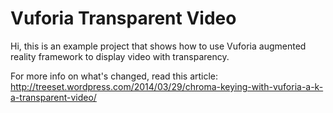 Vuforia Transparent Video
=======================

Hi, this is an example project that shows how to use Vuforia augmented reality framework to display video with transparency. 

For more info on what's changed, read this article: http://treeset.wordpress.com/2014/03/29/chroma-keying-with-vuforia-a-k-a-transparent-video/
